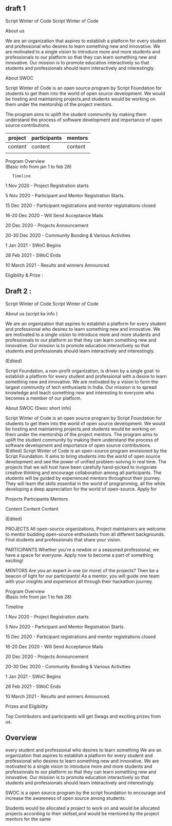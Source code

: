 ## draft 1

Script Winter of Code
    Script Winter of Code

About us 

We are an organization that aspires to establish a platform for every student and professional who desires to learn something new and innovative. We are motivated to a single vision to introduce more and more students and professionals to our platform so that they can learn something new and innovative. Our mission is to promote education interactively so that students and professionals should learn interactively and interestingly.


About SWOC 

Script Winter of Code is an open source program by Script Foundation for students to get them into the world of open source development. We would be hosting and maintaining projects,and students would be working on them under the mentorship of the project mentors.

The program aims to uplift the student community by making them understand the process of software development and importance of open source contributions.

| project 	| participants  	|  mentors	|
|-	|-	|-	|
|  content	|  content	|  content	|
|  	|  	|  	|



Program Overview  
(Basic info from jan 1 to feb 28)




       Timeline 

1 Nov 2020 -     Project Registration starts

5 Nov 2020 -    Participant and Mentor Registration Starts.

15 Dec 2020 -  Participant registrations and mentor registrations closed
 
16-20 Dec 2020 - Will Send Acceptance Mails

20 Dec 2020  -  Projects Announcement

20-30 Dec  2020 - Community Bonding &  Various Activities

1 Jan 2021 - SWoC Begins

28 Feb 2021 -  SWoC Ends

10 March 2021 - Results and winners Announced.


Eligibility & Prize :


## Draft 2 :

Script Winter of Code
    Script Winter of Code

About us (script ka info )

We are an organization that aspires to establish a platform for every student and professional who desires to learn something new and innovative. We are motivated to a single vision to introduce more and more students and professionals to our platform so that they can learn something new and innovative. Our mission is to promote education interactively so that students and professionals should learn interactively and interestingly.

(Edited)

Script Foundation, a non-profit organization, is driven by a single goal: to establish a platform for every student and professional with a desire to learn something new and innovative. We are motivated by a vision to form the largest community of tech enthusiasts in India. Our mission is to spread knowledge and teach something new and interesting to everyone who becomes a member of our platform.

About SWOC (Swoc short info)

Script Winter of Code is an open source program by Script Foundation for students to get them into the world of open source development. We would be hosting and maintaining projects,and students would be working on them under the mentorship of the project mentors. The program aims to uplift the student community by making them understand the process of software development and importance of open source contributions.
(Edited)
Script Winter of Code is an open-source program envisioned by the Script Foundation. It aims to bring students into the world of open source development and see the power of unified problem-solving in real time. The projects that we will host have been carefully hand-picked to invigorate creative thinking and encourage collaboration among all participants. The students will be guided by experienced mentors throughout their journey. They will learn the skills essential in the world of programming, all the while developing a deep appreciation for the world of open-source.
Apply for 

Projects                 Participants               Mentors   

Content                      Content                  Content

(Edited)

PROJECTS
All open-source organizations, Project maintainers are welcome to mentor budding open-source enthusiasts from all different backgrounds. Find students and professionals that share your vision.

PARTICIPANTS
Whether you’re a newbie or a seasoned professional, we have a space for everyone. Apply now to become a part of something exciting!

MENTORS
Are you an expert in one (or more) of the projects? Then be a beacon of light for our participants! As a mentor, you will guide one team with your insights and experience all through their hackathon journey.




Program Overview  
(Basic info from jan 1 to feb 28)




     


  Timeline 

1 Nov 2020 -     Project Registration starts

5 Nov 2020 -    Participant and Mentor Registration Starts.

15 Dec 2020 -  Participant registrations and mentor registrations closed
 
16-20 Dec 2020 - Will Send Acceptance Mails

20 Dec 2020  -  Projects Announcement

20-30 Dec  2020 - Community Bonding &  Various Activities

1 Jan 2021 - SWoC Begins

28 Feb 2021 -  SWoC Ends

10 March 2021 - Results and winners Announced.



Prizes and Eligibility 

Top Contributors and participants will get  Swags and exciting prizes from us.

## Overview
every student and professional who desires to learn something We are an organization that aspires to establish a platform for every student and professional who desires to learn something new and innovative. We are motivated to a single vision to introduce more and more students and professionals to our platform so that they can learn something new and innovative. Our mission is to promote education interactively so that students and professionals should learn interactively and interestingly.

SWOC is a open source program by the script foundation to encourage and increase the awareness of open source among students.
 
Students would be allocated a project to work on and would be allocated projects according to their skillset,and would be mentored by the project mentors for the same








                                     


         




